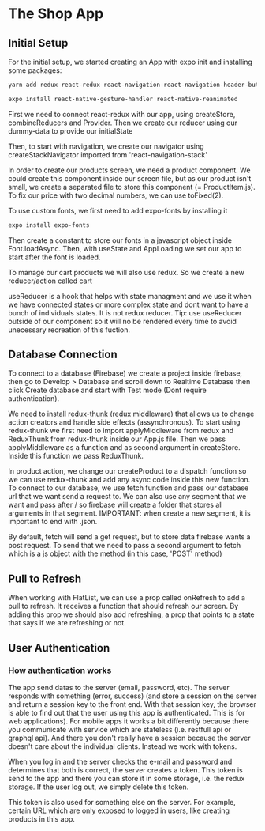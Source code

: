 # The Shop App

## Initial Setup

For the initial setup, we started creating an App with expo init and installing some packages:

```bash
yarn add redux react-redux react-navigation react-navigation-header-buttons react-navigation-drawer react-navigation-tabs react-navigation-stack

expo install react-native-gesture-handler react-native-reanimated
```

First we need to connect react-redux with our app, using createStore, combineReducers and Provider. Then we create our reducer using our dummy-data to provide our initialState

Then, to start with navigation, we create our navigator using createStackNavigator imported from 'react-navigation-stack'

In order to create our products screen, we need a product component. We could create this component inside our screen file, but as our product isn't small, we create a separated file to store this component (= ProductItem.js).
To fix our price with two decimal numbers, we can use toFixed(2).

To use custom fonts, we first need to add expo-fonts by installing it

```bash
expo install expo-fonts
```

Then create a constant to store our fonts in a javascript object inside Font.loadAsync. Then, with useState and AppLoading we set our app to start after the font is loaded.

To manage our cart products we will also use redux. So we create a new reducer/action called cart

useReducer is a hook that helps with state managment and we use it when we have connected states or more complex state and dont want to have a bunch of individuals states. It is not redux reducer.
Tip: use useReducer outside of our component so it will no be rendered every time to avoid unecessary recreation of this fuction.

## Database Connection

To connect to a database (Firebase) we create a project inside firebase, then go to Develop > Database and scroll down to Realtime Database then click Create database and start with Test mode (Dont require authentication).

We need to install redux-thunk (redux middleware) that allows us to change action creators and handle side effects (assynchronous). To start using redux-thunk we first need to import applyMiddleware from redux and ReduxThunk from redux-thunk inside our App.js file. Then we pass applyMiddleware as a function and as second argument in createStore. Inside this function we pass ReduxThunk.

In product action, we change our createProduct to a dispatch function so we can use redux-thunk and add any async code inside this new function. To connect to our database, we use fetch function and pass our database url that we want send a request to. We can also use any segment that we want and pass after / so firebase will create a folder that stores all arguments in that segment.
IMPORTANT: when create a new segment, it is important to end with .json.

By default, fetch will send a get request, but to store data firebase wants a post request. To send that we need to pass a second argument to fetch which is a js object with the method (in this case, 'POST' method)

## Pull to Refresh

When working with FlatList, we can use a prop called onRefresh to add a pull to refresh. It receives a function that should refresh our screen. By adding this prop we should also add refreshing, a prop that points to a state that says if we are refreshing or not.

## User Authentication

### How authentication works

The app send datas to the server (email, password, etc). The server responds with something (error, success) (and store a session on the server and return a session key to the front end. With that session key, the browser is able to find out that the user using this app is authenticated. This is for web applications). For mobile apps it works a bit differently because there you communicate with service which are stateless (i.e. restfull api or graphql api). And there you don't really have a session because the server doesn't care about the individual clients. Instead we work with tokens.

When you log in and the server checks the e-mail and password and determines that both is correct, the server creates a token. This token is send to the app and there you can store it in some storage, i.e. the redux storage. If the user log out, we simply delete this token.

This token is also used for something else on the server. For example, certain URL which are only exposed to logged in users, like creating products in this app.
